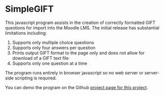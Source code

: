 # SimpleGIFT

This javascript program assists in the creation of correctly formatted GIFT questions for import into the Moodle LMS. The initial release has substantial limitations including:
1. Supports only multiple choice questions
2. Supports only four answers per question
3. Prints output GIFT format to the page only and does not allow for download of a GIFT text file
4. Supports only one question at a time

The program runs entirely in browser javascript so no web server or server-side scripting is required.

You can demo the program on the Github [project page for this project](https://bfranske.github.io/simpeGIFT/).